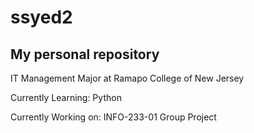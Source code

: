# ssyed2
## My personal repository


IT Management Major at Ramapo College of New Jersey

Currently Learning:
Python

Currently Working on:
INFO-233-01 Group Project
